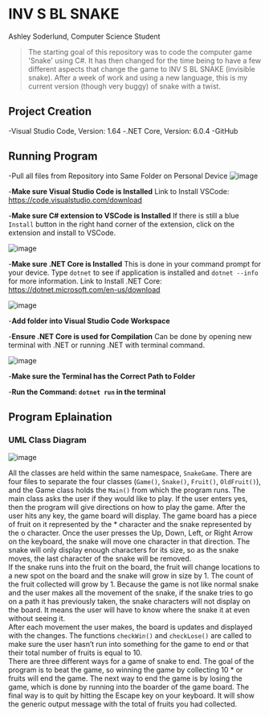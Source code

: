 # INV S BL  SNAKE
Ashley Soderlund, Computer Science Student

> The starting goal of this repository was to code the computer game 'Snake' using C#. It has then changed for the time being to have a few different aspects that change the game to INV S BL  SNAKE (invisible snake). After a week of work and using a new language, this is my current version (though very buggy) of snake with a twist.


## Project Creation
-Visual Studio Code, Version: 1.64
-.NET Core, Version: 6.0.4
-GitHub

## Running Program
-Pull all files from Repository into Same Folder on Personal Device
![image](https://user-images.githubusercontent.com/69334327/166720002-a7c824af-2192-439d-b93e-4febd547b44a.png)

-**Make sure  Visual Studio Code is Installed**
 Link to Install VSCode: https://code.visualstudio.com/download
 
-**Make sure C# extension to VSCode is Installed**
 If there is still a blue `Install` button in the right hand corner of the extension, click on the extension and install to VSCode.
 
![image](https://user-images.githubusercontent.com/69334327/166720542-e6d87a2b-ca65-41f0-8cc6-e10a1c794414.png)

-**Make sure .NET Core is Installed**
 This is done in your command prompt for your device. Type `dotnet` to see if application is installed and `dotnet --info` for more information. 
 Link to Install .NET Core: https://dotnet.microsoft.com/en-us/download 
 
 ![image](https://user-images.githubusercontent.com/69334327/166721367-0cafcb87-1fa5-4d69-9a02-08499f2a7f9f.png)

-**Add folder into Visual Studio Code Workspace**

-**Ensure .NET Core is used for Compilation** 
 Can be done by opening new terminal with .NET or running .NET with terminal command.
 
![image](https://user-images.githubusercontent.com/69334327/166722294-95078aa5-c417-426a-9436-df70a9dee94f.png)

-**Make sure the Terminal has the Correct Path to Folder**

-**Run the Command: `dotnet run` in the terminal**


## Program Eplaination
### UML Class Diagram
![image](https://user-images.githubusercontent.com/69334327/166716266-3399e279-63b8-4a2d-b6e0-5c1d35c44ee4.png)

All the classes are held within the same namespace, `SnakeGame`. There are four files to separate the four classes (`Game()`, `Snake()`, `Fruit()`, `OldFruit()`), and the Game class holds the `Main()` from which the program runs. The main class asks the user if they would like to play. If the user enters yes, then the program will give directions on how to play the game. After the user hits any key, the game board will display. The game board has a piece of fruit on it represented by the * character and the snake represented by the o character. Once the user presses the Up, Down, Left, or Right Arrow on the keyboard, the snake will move one character in that direction. The snake will only display enough characters for its size, so as the snake moves, the last character of the snake will be removed. </br>
If the snake runs into the fruit on the board, the fruit will change locations to a new spot on the board and the snake will grow in size by 1. The count of the fruit collected will grow by 1. Because the game is not like normal snake and the user makes all the movement of the snake, if the snake tries to go on a path it has previously taken, the snake characters will not display on the board. It means the user will have to know where the snake it at even without seeing it. </br>
After each movement the user makes, the board is updates and displayed with the changes. The functions `checkWin()` and `checkLose()` are called to make sure the user hasn’t run into something for the game to end or that their total number of fruits is equal to 10. </br>
There are three different ways for a game of snake to end. The goal of the program is to beat the game, so winning the game by collecting 10 * or fruits will end the game. The next way to end the game is by losing the game, which is done by running into the boarder of the game board. The final way is to quit by hitting the Escape key on your keyboard. It will show the generic output message with the total of fruits you had collected. </br>


